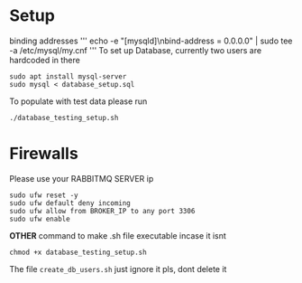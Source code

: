 # Setup

binding addresses
'''
echo -e "[mysqld]\nbind-address = 0.0.0.0" | sudo tee -a /etc/mysql/my.cnf
'''
To set up Database, currently two users are hardcoded in there
```
sudo apt install mysql-server
sudo mysql < database_setup.sql
```
To populate with test data please run
```
./database_testing_setup.sh
```
# Firewalls
Please use your RABBITMQ SERVER ip
```
sudo ufw reset -y
sudo ufw default deny incoming
sudo ufw allow from BROKER_IP to any port 3306
sudo ufw enable
```
**OTHER**
command to make .sh file executable incase it isnt
```
chmod +x database_testing_setup.sh
```
The file `create_db_users.sh` just ignore it pls, dont delete it
